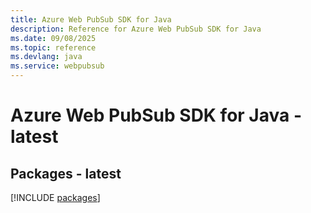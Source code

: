 ```yaml
---
title: Azure Web PubSub SDK for Java
description: Reference for Azure Web PubSub SDK for Java
ms.date: 09/08/2025
ms.topic: reference
ms.devlang: java
ms.service: webpubsub
---
```

# Azure Web PubSub SDK for Java - latest
## Packages - latest
[!INCLUDE [packages](web-pubsub-index.md)]